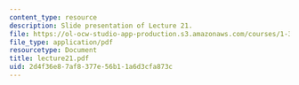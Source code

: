 ```yaml
---
content_type: resource
description: Slide presentation of Lecture 21.
file: https://ol-ocw-studio-app-production.s3.amazonaws.com/courses/1-34-waste-containment-and-remediation-technology-spring-2004/2d4f36e87af8377e56b11a6d3cfa873c_lecture21.pdf
file_type: application/pdf
resourcetype: Document
title: lecture21.pdf
uid: 2d4f36e8-7af8-377e-56b1-1a6d3cfa873c
---
```

